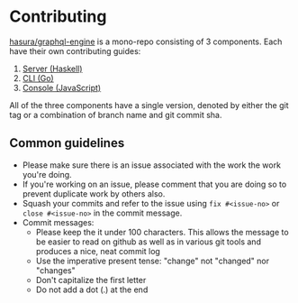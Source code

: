 # Contributing

[hasura/graphql-engine](https://github.com/hasura/graphql-engine) is a mono-repo consisting of 3 components. Each have their own contributing guides:

1. [Server (Haskell)](server/CONTRIBUTING.md)
2. [CLI (Go)](cli/CONTRIBUTING.md)
3. [Console (JavaScript)](console/CONTRIBUTING.md)

All of the three components have a single version, denoted by either the git tag or a combination of branch name and git commit sha.

## Common guidelines

- Please make sure there is an issue associated with the work the work you're doing.
- If you're working on an issue, please comment that you are doing so to prevent duplicate work by others also.
- Squash your commits and refer to the issue using `fix #<issue-no>` or `close #<issue-no>` in the commit message.
- Commit messages:
  - Please keep the it under 100 characters. This allows the message to be easier to read on github as well as in various git tools and produces a nice, neat commit log
  - Use the imperative present tense: "change" not "changed" nor "changes"
  - Don't capitalize the first letter
  - Do not add a dot (.) at the end